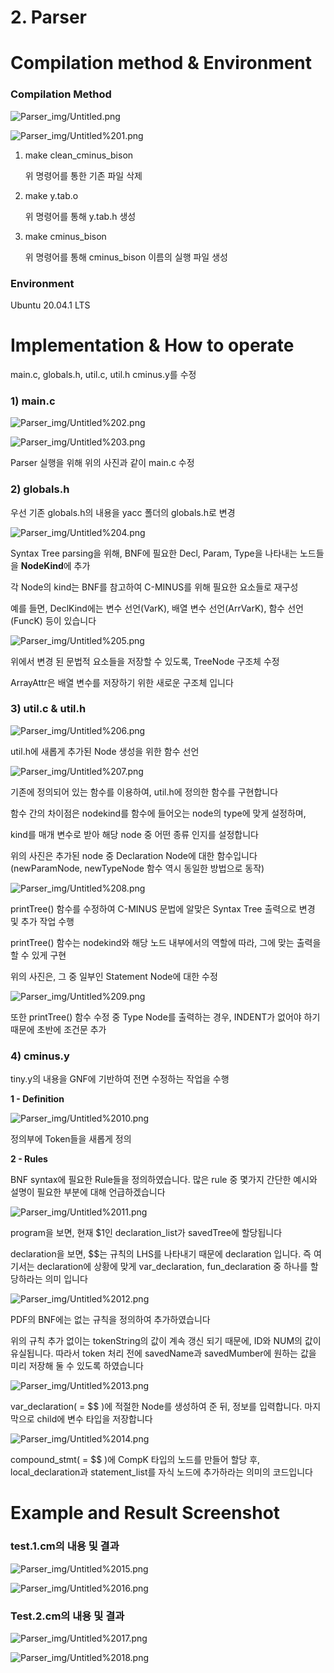 # 2. Parser

# Compilation method & Environment

### Compilation Method

![Parser_img/Untitled.png](Parser_img/Untitled.png)

![Parser_img/Untitled%201.png](Parser_img/Untitled%201.png)

1. make clean_cminus_bison

    위 명령어를 통한 기존 파일 삭제

2. make y.tab.o

    위 명령어를 통해 y.tab.h 생성

3. make cminus_bison

    위 명령어를 통해 cminus_bison 이름의 실행 파일 생성

### Environment

Ubuntu 20.04.1 LTS

# Implementation & How to operate

main.c, globals.h, util.c, util.h cminus.y를 수정

### 1) main.c

![Parser_img/Untitled%202.png](Parser_img/Untitled%202.png)

![Parser_img/Untitled%203.png](Parser_img/Untitled%203.png)

Parser 실행을 위해 위의 사진과 같이 main.c 수정

### 2) globals.h

우선 기존 globals.h의 내용을 yacc 폴더의 globals.h로 변경

![Parser_img/Untitled%204.png](Parser_img/Untitled%204.png)

Syntax Tree parsing을 위해, BNF에 필요한 Decl, Param, Type을 나타내는 노드들을 **NodeKind**에 추가

각 Node의 kind는 BNF를 참고하여 C-MINUS를 위해 필요한 요소들로 재구성

예를 들면, DeclKind에는 변수 선언(VarK), 배열 변수 선언(ArrVarK), 함수 선언(FuncK) 등이 있습니다

![Parser_img/Untitled%205.png](Parser_img/Untitled%205.png)

위에서 변경 된 문법적 요소들을 저장할 수 있도록, TreeNode 구조체 수정

ArrayAttr은 배열 변수를 저장하기 위한 새로운 구조체 입니다

### 3) util.c & util.h

![Parser_img/Untitled%206.png](Parser_img/Untitled%206.png)

util.h에 새롭게 추가된 Node 생성을 위한 함수 선언

![Parser_img/Untitled%207.png](Parser_img/Untitled%207.png)

기존에 정의되어 있는 함수를 이용하여, util.h에 정의한 함수를 구현합니다

함수 간의 차이점은 nodekind를 함수에 들어오는 node의 type에 맞게 설정하며, 

kind를 매개 변수로 받아 해당 node 중 어떤 종류 인지를 설정합니다

위의 사진은 추가된 node 중 Declaration Node에 대한 함수입니다 (newParamNode, newTypeNode 함수 역시 동일한 방법으로 동작)

![Parser_img/Untitled%208.png](Parser_img/Untitled%208.png)

printTree() 함수를 수정하여 C-MINUS 문법에 알맞은 Syntax Tree 출력으로 변경 및 추가 작업 수행

printTree() 함수는 nodekind와 해당 노드 내부에서의 역할에 따라, 그에 맞는 출력을 할 수 있게 구현

위의 사진은, 그 중 일부인 Statement Node에 대한 수정

![Parser_img/Untitled%209.png](Parser_img/Untitled%209.png)

또한 printTree() 함수 수정 중 Type Node를 출력하는 경우, INDENT가 없어야 하기 때문에 초반에 조건문 추가

### 4) cminus.y

tiny.y의 내용을 GNF에 기반하여 전면 수정하는 작업을 수행

**1 - Definition**

![Parser_img/Untitled%2010.png](Parser_img/Untitled%2010.png)

정의부에 Token들을 새롭게 정의

**2 - Rules**

BNF syntax에 필요한 Rule들을 정의하였습니다. 많은 rule 중 몇가지 간단한 예시와 설명이 필요한 부분에 대해 언급하겠습니다

![Parser_img/Untitled%2011.png](Parser_img/Untitled%2011.png)

program을 보면, 현재 $1인 declaration_list가 savedTree에 할당됩니다

declaration을 보면, $$는 규칙의 LHS를 나타내기 때문에 declaration 입니다. 즉 여기서는 declaration에 상황에 맞게 var_declaration, fun_declaration 중 하나를 할당하라는 의미 입니다

![Parser_img/Untitled%2012.png](Parser_img/Untitled%2012.png)

PDF의 BNF에는 없는 규칙을 정의하여 추가하였습니다

위의 규칙 추가 없이는 tokenString의 값이 계속 갱신 되기 때문에, ID와 NUM의 값이 유실됩니다. 따라서 token 처리 전에 savedName과 savedMumber에 원하는 값을 미리 저장해 둘 수 있도록 하였습니다

![Parser_img/Untitled%2013.png](Parser_img/Untitled%2013.png)

var_declaration( = $$ )에 적절한 Node를 생성하여 준 뒤, 정보를 입력합니다. 마지막으로 child에 변수 타입을 저장합니다

![Parser_img/Untitled%2014.png](Parser_img/Untitled%2014.png)

compound_stmt( = $$ )에  CompK 타입의 노드를 만들어 할당 후, local_declaration과 statement_list를 자식 노드에 추가하라는 의미의 코드입니다

# Example and Result Screenshot

### test.1.cm의 내용 및 결과

![Parser_img/Untitled%2015.png](Parser_img/Untitled%2015.png)

![Parser_img/Untitled%2016.png](Parser_img/Untitled%2016.png)

### Test.2.cm의 내용 및 결과

![Parser_img/Untitled%2017.png](Parser_img/Untitled%2017.png)

![Parser_img/Untitled%2018.png](Parser_img/Untitled%2018.png)
